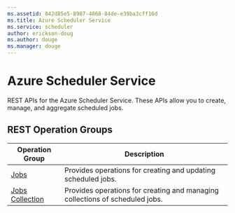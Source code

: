 ```yaml
---
ms.assetid: 842d85e5-8987-4868-84de-e39ba3cff16d
ms.title: Azure Scheduler Service
ms.service: scheduler
author: erickson-doug
ms.author: douge
ms.manager: douge
---
```



# Azure Scheduler Service

REST APIs for the Azure Scheduler Service. These APIs allow you to create, manage, and aggregate scheduled jobs.

## REST Operation Groups

| Operation Group | Description |
|-----------------|-------------|
| [Jobs](~/docs-ref-autogen/scheduler/jobs.json) | Provides operations for creating and updating scheduled jobs.            |
| [Jobs Collection](~/docs-ref-autogen/scheduler/jobcollections.json)           | Provides operations for creating and managing collections of scheduled jobs.      |
